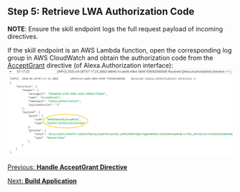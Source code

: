 ## Step 5: **Retrieve LWA Authorization Code**

**NOTE**: Ensure the skill endpoint logs the full request payload of incoming directives.

If the skill endpoint is an AWS Lambda function, open the corresponding log group in AWS CloudWatch and obtain the authorization code from the [AcceptGrant](https://developer.amazon.com/en-US/docs/alexa/device-apis/alexa-authorization.html#acceptgrant) directive (of Alexa.Authorization interface):
![LWA authorization code in skill endpoint log](/img/Alexa.Authorization_DirectiveLoggedInCloudWatch.png "LWA authorization code in skill endpoint log")

[Previous: **Handle AcceptGrant Directive**](4-acceptgrant-handler.md)

[Next: **Build Application**](6-build-application.md)
